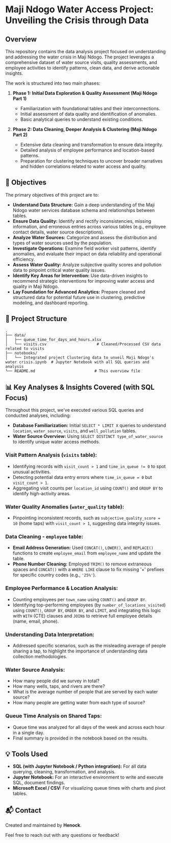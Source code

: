 
# Maji Ndogo Water Access Project: Unveiling the Crisis through Data

## Overview

This repository contains the data analysis project focused on understanding and addressing the water crisis in Maji Ndogo. The project leverages a comprehensive dataset of water source visits, quality assessments, and employee activities to identify patterns, clean data, and derive actionable insights.

The work is structured into two main phases:

1. **Phase 1: Initial Data Exploration & Quality Assessment (Maji Ndogo Part 1)**
   - Familiarization with foundational tables and their interconnections.
   - Initial assessment of data quality and identification of anomalies.
   - Basic analytical queries to understand existing conditions.

2. **Phase 2: Data Cleaning, Deeper Analysis & Clustering (Maji Ndogo Part 2)**
   - Extensive data cleaning and transformation to ensure data integrity.
   - Detailed analysis of employee performance and location-based patterns.
   - Preparation for clustering techniques to uncover broader narratives and hidden correlations related to water access and quality.

## 📌 Objectives

The primary objectives of this project are to:

- **Understand Data Structure:** Gain a deep understanding of the Maji Ndogo water services database schema and relationships between tables.
- **Ensure Data Quality:** Identify and rectify inconsistencies, missing information, and erroneous entries across various tables (e.g., employee contact details, water source descriptions).
- **Analyze Water Sources:** Categorize and assess the distribution and types of water sources used by the population.
- **Investigate Operations:** Examine field worker visit patterns, identify anomalies, and evaluate their impact on data reliability and operational efficiency.
- **Assess Water Quality:** Analyze subjective quality scores and pollution data to pinpoint critical water quality issues.
- **Identify Key Areas for Intervention:** Use data-driven insights to recommend strategic interventions for improving water access and quality in Maji Ndogo.
- **Lay Foundation for Advanced Analytics:** Prepare cleaned and structured data for potential future use in clustering, predictive modeling, and dashboard reporting.

## 📂 Project Structure

```
.
├── data/
│   ├── queue_time_for_days_and_hours.xlsx
│   └── visits.csv                      # Cleaned/Processed CSV data related to visits
├── notebooks/
│   └── Integrated project Clustering data to unveil Maji Ndogo's water crisis.ipynb  # Jupyter Notebook with all SQL queries and analysis
└── README.md                          # This overview file
```

## 📊 Key Analyses & Insights Covered (with SQL Focus)

Throughout this project, we've executed various SQL queries and conducted analyses, including:

- **Database Familiarization:** Initial `SELECT * LIMIT X` queries to understand `location`, `water_source`, `visits`, and `well_pollution` tables.
- **Water Source Overview:** Using `SELECT DISTINCT type_of_water_source` to identify unique water access methods.

### Visit Pattern Analysis (`visits` table):
- Identifying records with `visit_count > 1` and `time_in_queue != 0` to spot unusual activities.
- Detecting potential data entry errors where `time_in_queue = 0` but `visit_count > 1`.
- Aggregating visit counts per `location_id` using `COUNT()` and `GROUP BY` to identify high-activity areas.

### Water Quality Anomalies (`water_quality` table):
- Pinpointing inconsistent records, such as `subjective_quality_score = 10` (home taps) with `visit_count > 1`, suggesting data integrity issues.

### Data Cleaning - `employee` table:
- **Email Address Generation:** Used `CONCAT()`, `LOWER()`, and `REPLACE()` functions to create `employee_email` from `employee_name` and update the table.
- **Phone Number Cleaning:** Employed `TRIM()` to remove extraneous spaces and `CONCAT()` with a `WHERE LIKE` clause to fix missing '+' prefixes for specific country codes (e.g., `'25%'`).

### Employee Performance & Location Analysis:
- Counting employees per `town_name` using `COUNT()` and `GROUP BY`.
- Identifying top-performing employees (by `number_of_locations_visited`) using `COUNT()`, `GROUP BY`, `ORDER BY`, and `LIMIT`, and integrating this logic with `WITH` (CTE) clauses and `JOIN`s to retrieve full employee details (name, email, phone).

### Understanding Data Interpretation:
- Addressed specific scenarios, such as the misleading average of people sharing a tap, to highlight the importance of understanding data collection methodologies.

### Water Source Analysis:
- How many people did we survey in total?
- How many wells, taps, and rivers are there?
- What is the average number of people that are served by each water source?
- How many people are getting water from each type of source?

### Queue Time Analysis on Shared Taps:
- Queue time was analyzed for all days of the week and across each hour in a single day.
- Final summary is provided in the notebook based on the results.

## 💡 Tools Used

- **SQL (with Jupyter Notebook / Python integration):** For all data querying, cleaning, transformation, and analysis.
- **Jupyter Notebook:** For an interactive environment to write and execute SQL, document findings.
- **Microsoft Excel / CSV:** For visualizing queue times with charts and pivot tables.

## 📬 Contact

Created and maintained by **Henock**.

Feel free to reach out with any questions or feedback!
